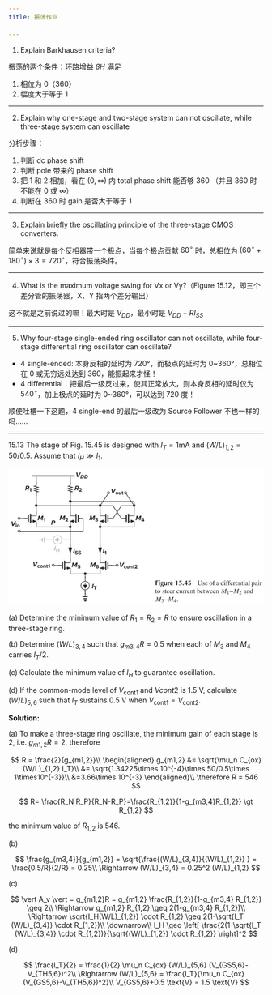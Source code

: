 ```yaml
---
title: 振荡作业

---
```


<!--more-->

1. Explain Barkhausen criteria?

振荡的两个条件：环路增益 $\beta H$ 满足

1. 相位为 0（360）
2. 幅度大于等于 1

---


2. Explain why one-stage and two-stage system can not oscillate, while three-stage system can oscillate

分析步骤：

1. 判断 dc phase shift
2. 判断 pole 带来的 phase shift
3. 把 1 和 2 相加，看在 $(0,\infty)$ 内 total phase shift 能否够 360 （并且 360 时不能在 0 或 $\infty$）
4. 判断在 360 时 gain 是否大于等于 1

---

3. Explain briefly the oscillating principle of the three-stage CMOS converters.

简单来说就是每个反相器带一个极点，当每个极点贡献 $60^\circ$ 时，总相位为 $(60^\circ+180^\circ)\times 3 = 720^\circ$，符合振荡条件。

---

4. What is the maximum voltage swing for Vx or Vy?（Figure 15.12，即三个差分管的振荡器，X、Y 指两个差分输出）

这不就是之前说过的嘛！最大时是 $V_{DD}$，最小时是 $V_{DD}-R I_{SS}$

---

5. Why four-stage single-ended ring oscillator can not oscillate, while four-stage differential ring oscillator can oscillate?

* 4 single-ended: 本身反相的延时为 720°，而极点的延时为 0~360°，总相位在 0 或无穷远处达到 360，能振起来才怪！
* 4 differential：把最后一级反过来，使其正常放大，则本身反相的延时仅为 $540^\circ$，加上极点的延时为 0~360°，可以达到 720 度！

顺便吐槽一下这题，4 single-end 的最后一级改为 Source Follower 不也一样的吗……


---

15.13 The stage of Fig. 15.45 is designed with $I_T = 1\text{mA}$ and $(W/L)_{1,2} = 50/0.5$. Assume that $I_H\gg I_1$. 

![Figure 15.45 Use of a differential pair to steer current between M1–M2 and M3–M4](images/Figure%2015.45%20Use%20of%20a%20differential%20pair%20to%20steer%20current%20between%20M1–M2%20and%20M3–M4.jpg)

(a) Determine the minimum value of $R_1 = R_2 = R$ to ensure oscillation in a three-stage ring. 

(b) Determine $(W/L)_{3,4}$ such that $g_{m3,4}R = 0.5$ when each of $M_3$ and $M_4$ carries $I_T/2$. 

(c) Calculate the minimum value of $I_H$ to guarantee oscillation. 

(d) If the common-mode level of $V_\text{cont1}$ and $Vcont2$ is 1.5 V, calculate $(W/L)_{5,6}$ such that $I_T$ sustains 0.5 V when $V_\text{cont1} = V_\text{cont2}$.

**Solution:**

(a) To make a three-stage ring oscillate, the minimum gain of each stage is 2, i.e. $g_{m1,2} R=2$, therefore

$$
R = \frac{2}{g_{m1,2}}\\
\begin{aligned}
    g_{m1,2} &= \sqrt{\mu_n C_{ox} (W/L)_{1,2} I_T}\\
    &= \sqrt{1.34225\times 10^{-4}\times 50/0.5\times 1\times10^{-3}}\\
    &=3.66\times 10^{-3}
\end{aligned}\\
\therefore R = 546
$$

$$
R= \frac{R_N R_P}{R_N-R_P}=\frac{R_{1,2}}{1-g_{m3,4}R_{1,2}} \gt R_{1,2}
$$

the minimum value of $R_{1,2}$ is 546.

(b)

$$
\frac{g_{m3,4}}{g_{m1,2}} = \sqrt{\frac{(W/L)_{3,4}}{(W/L)_{1,2}} } = \frac{0.5/R}{2/R} = 0.25\\
\Rightarrow (W/L)_{3,4} = 0.25^2 (W/L)_{1,2}
$$

(c)

$$
\vert A_v \vert = g_{m1,2}R = g_{m1,2} \frac{R_{1,2}}{1-g_{m3,4} R_{1,2}} \geq 2\\
\Rightarrow g_{m1,2} R_{1,2} \geq 2(1-g_{m3,4} R_{1,2})\\
\Rightarrow \sqrt{I_H(W/L)_{1,2}} \cdot R_{1,2} \geq 2(1-\sqrt{I_T (W/L)_{3,4}} \cdot R_{1,2})\\
\downarrow\\
I_H \geq \left[ \frac{2(1-\sqrt{I_T (W/L)_{3,4}} \cdot R_{1,2})}{\sqrt{(W/L)_{1,2}} \cdot R_{1,2}} \right]^2 
$$

(d) 

$$
\frac{I_T}{2} = \frac{1}{2} \mu_n C_{ox} (W/L)_{5,6} (V_{GS5,6}-V_{TH5,6})^2\\
\Rightarrow (W/L)_{5,6} = \frac{I_T}{\mu_n C_{ox} (V_{GS5,6}-V_{TH5,6})^2}\\
V_{GS5,6}+0.5 \text{V} = 1.5 \text{V}
$$